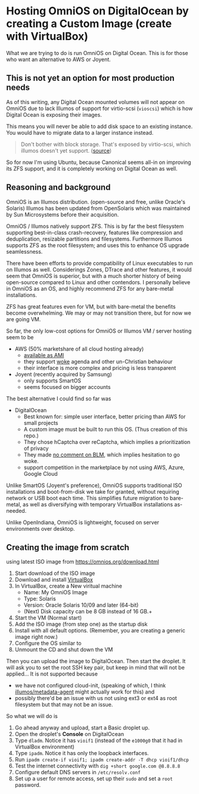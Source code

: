 Hosting OmniOS on DigitalOcean by creating a Custom Image (create with VirtualBox)
=========================================================

What we are trying to do is run OmniOS on Digital Ocean.
This is for those who want an alternative to AWS or Joyent.

This is not yet an option for most production needs
---------------------------------------------------

As of this writing, any Digital Ocean mounted volumes will not appear on OmniOS due to lack Illumos of support for virtio-scsi (`vioscsi`) which is how Digital Ocean is exposing their images.

This means you will never be able to add disk space to an existing instance. You would have to migrate data to a larger instance instead.

> Don't bother with block storage. That's exposed by virtio-scsi, which illumos doesn't yet support. ([source](https://ptribble.blogspot.com/2021/04/running-tribblix-on-digital-ocean.html))

So for now I'm using Ubuntu, because Canonical seems all-in on improving its ZFS support, and it is completely working on Digital Ocean as well.

Reasoning and background
------------------------

OmniOS is an Illumos distribution. (open-source and free, unlike Oracle's Solaris)
Illumos has been updated from OpenSolaris which was maintained by Sun Microsystems before their acquisition.

OmniOS / Illumos natively support ZFS. This is by far the best filesystem supporting best-in-class crash-recovery,
features like compression and deduplication, resizable partitions and filesystems.
Furthermore Illumos supports ZFS as the root filesystem; and uses this to enhance OS upgrade seamlessness.

There have been efforts to provide compatibility of Linux executables to run on Illumos as well.
Considerings Zones, DTrace and other features, it would seem that OmniOS is superior,
but with a much shorter history of being open-source compared to Linux and other contendors.
I personally believe in OmniOS as an OS, and highly recommend ZFS for any bare-metal installations.

ZFS has great features even for VM, but with bare-metal the benefits become overwhelming.
We may or may not transition there, but for now we are going VM.

So far, the only low-cost options for OmniOS or Illumos VM / server hosting seem to be

 - AWS (50% marketshare of all cloud hosting already)
    - [available as AMI]
    - they support [woke] agenda and other un-Christian behaviour
    - their interface is more complex and pricing is less transparent
 - Joyent (recently acquired by Samsung)
    - only supports SmartOS
    - seems focused on bigger accounts

The best alternative I could find so far was

 - DigitalOcean
    - Best known for: simple user interface, better pricing than AWS for small projects
    - A custom image must be built to run this OS. (Thus creation of this repo.)
    - They chose hCaptcha over reCaptcha, which implies a prioritization of privacy
    - They made [no comment on BLM], which implies hesitation to go woke.
    - support competition in the marketplace by not using AWS, Azure, Google Cloud

Unlike SmartOS (Joyent's preference), OmniOS supports traditional ISO installations and boot-from-disk we take for granted, without requiring network or USB boot each time. This simplifies future migration to bare-metal, as well as diversifying with temporary VirtualBox installations as-needed.

Unlike OpenIndiana, OmniOS is lightweight, focused on server environments over desktop.

Creating the image from scratch
-------------------------------

using latest ISO image from https://omnios.org/download.html

1. Start download of the ISO image
2. Download and install [VirtualBox]
3. In VirtualBox, create a New viritual machine
   - Name: My OmniOS Image
   - Type: Solaris
   - Version: Oracle Solaris 10/09 and later (64-bit)
   - (Next) Disk capacity can be 8 GB instead of 16 GB.+
4. Start the VM (Normal start)
5. Add the ISO image (from step one) as the startup disk
6. Install with all default options. (Remember, you are creating a generic image right now.)
7. Configure the OS similar to
8. Unmount the CD and shut down the VM

Then you can upload the image to DigitalOcean.
Then start the droplet. It will ask you to set the root SSH key pair, but keep in mind that will not be applied... It is not supported because

 - we have not configured cloud-init, (speaking of which, I think [illumos/metadata-agent] might actually work for this) and
 - possibly there'd be an issue with us not using ext3 or ext4 as root filesystem but that may not be an issue.

So what we will do is

1. Go ahead anyway and upload, start a Basic droplet up. 
2. Open the droplet's **Console** on DigitalOcean
3. Type `dladm`. Notice it has `vioif1` (instead of the `e1000g0` that it had in VirtualBox environment)
4. Type `ipadm`. Notice it has only the loopback interfaces.
5. Run `ipadm create-if vioif1; ipadm create-addr -T dhcp vioif1/dhcp`
6. Test the internet connectivity with `dig +short google.com @8.8.8.8`
7. Configure default DNS servers in `/etc/resolv.conf`
8. Set up a user for remote access, set up their `sudo` and set a `root` password.


  [available as AMI]: https://omnios.org/download.html
  [woke]: https://radio.foxnews.com/2021/01/28/ben-shapiro-on-the-woke-lefts-quest-to-deplatform-conservative-media/
  [no comment on BLM]: https://www.reddit.com/r/digital_ocean/comments/gvhwyz/has_digitalocean_provided_any_communication_on_blm/
  [VirtualBox]: https://www.virtualbox.org/
  [illumos/metadata-agent]: https://github.com/illumos/metadata-agent
